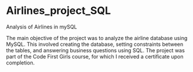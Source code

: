 # Airlines_project_SQL
Analysis of Airlines in mySQL

The main objective of the project was to analyze the airline database using MySQL. This involved creating the database, setting constraints between the tables, and answering business questions using SQL. The project was part of the Code First Girls course, for which I received a certificate upon completion. 
